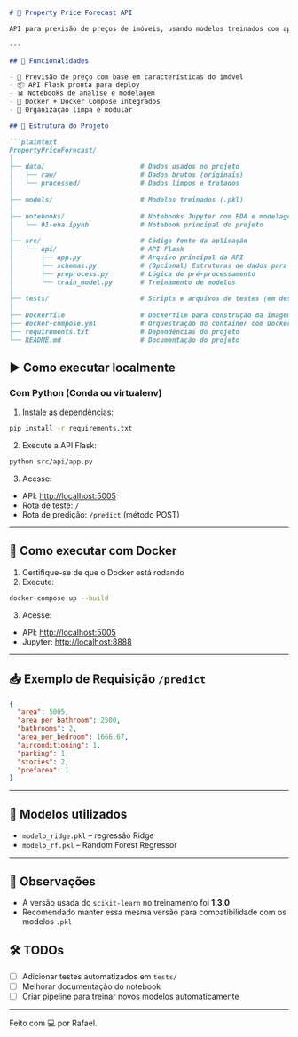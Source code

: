 
```markdown
# 🏡 Property Price Forecast API

API para previsão de preços de imóveis, usando modelos treinados com aprendizado de máquina.

---

## 🚀 Funcionalidades

- 🔎 Previsão de preço com base em características do imóvel
- 📦 API Flask pronta para deploy
- 📊 Notebooks de análise e modelagem
- 🐳 Docker + Docker Compose integrados
- 📁 Organização limpa e modular

## 📁 Estrutura do Projeto

```plaintext
PropertyPriceForecast/
│
├── data/                        # Dados usados no projeto
│   ├── raw/                     # Dados brutos (originais)
│   └── processed/               # Dados limpos e tratados
│
├── models/                      # Modelos treinados (.pkl)
│
├── notebooks/                   # Notebooks Jupyter com EDA e modelagem
│   └── 01-eba.ipynb             # Notebook principal do projeto
│
├── src/                         # Código fonte da aplicação
│   └── api/                     # API Flask
│       ├── app.py               # Arquivo principal da API
│       ├── schemas.py           # (Opcional) Estruturas de dados para validação
│       ├── preprocess.py        # Lógica de pré-processamento
│       └── train_model.py       # Treinamento de modelos
│
├── tests/                       # Scripts e arquivos de testes (em desenvolvimento)
│
├── Dockerfile                   # Dockerfile para construção da imagem da API + Jupyter
├── docker-compose.yml           # Orquestração do container com Docker Compose
├── requirements.txt             # Dependências do projeto
└── README.md                    # Documentação do projeto
```

## ▶️ Como executar localmente

### Com Python (Conda ou virtualenv)

1. Instale as dependências:

```bash
pip install -r requirements.txt
```

2. Execute a API Flask:

```bash
python src/api/app.py
```

3. Acesse:
- API: [http://localhost:5005](http://localhost:5005)
- Rota de teste: `/`  
- Rota de predição: `/predict` (método POST)

---

## 🐳 Como executar com Docker

1. Certifique-se de que o Docker está rodando
2. Execute:

```bash
docker-compose up --build
```

3. Acesse:
- API: [http://localhost:5005](http://localhost:5005)
- Jupyter: [http://localhost:8888](http://localhost:8888)

---

## 📥 Exemplo de Requisição `/predict`

```json
{
  "area": 5005,
  "area_per_bathroom": 2500,
  "bathrooms": 2,
  "area_per_bedroom": 1666.67,
  "airconditioning": 1,
  "parking": 1,
  "stories": 2,
  "prefarea": 1
}
```

---

## 🧠 Modelos utilizados

- `modelo_ridge.pkl` – regressão Ridge
- `modelo_rf.pkl` – Random Forest Regressor

---

## 📌 Observações

- A versão usada do `scikit-learn` no treinamento foi **1.3.0**
- Recomendado manter essa mesma versão para compatibilidade com os modelos `.pkl`



## 🛠️ TODOs

- [ ] Adicionar testes automatizados em `tests/`
- [ ] Melhorar documentação do notebook
- [ ] Criar pipeline para treinar novos modelos automaticamente

---

Feito com 💻 por Rafael.